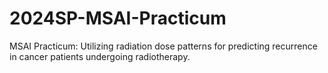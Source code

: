 # 2024SP-MSAI-Practicum
MSAI Practicum: Utilizing radiation dose patterns for predicting recurrence in cancer patients undergoing radiotherapy.
